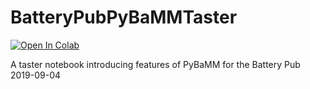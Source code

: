 # BatteryPubPyBaMMTaster
[![Open In Colab](https://colab.research.google.com/assets/colab-badge.svg)](https://colab.research.google.com/github/ionworks/BatteryPubPyBaMMTaster/blob/main/Battery_Pub_PyBaMM_Taster.ipynb)

A taster notebook introducing features of PyBaMM for the Battery Pub 2019-09-04
